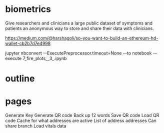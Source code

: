 # biometrics
Give researchers and clinicians a large public dataset of symptoms and patients an anonymous way to store and share their data with clinicians.

https://medium.com/@harshagoli/so-you-want-to-build-an-ethereum-hd-wallet-cb2b7d7e4998

 jupyter nbconvert --ExecutePreprocessor.timeout=None --to notebook --execute 7_fire_plots__3_.ipynb

# outline




# pages 

Generate Key 
Generate QR code 
Back up 12 words 
Save QR code 
Load QR code 
Cache for what addresses are active 
List of address addresses 
Can share branch 
Load vitals data 
